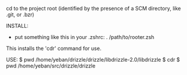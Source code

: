 cd to the project root (identified by the presence of a SCM directory, like
.git, or .bzr)

INSTALL:
  * put something like this in your .zshrc:
    . /path/to/rooter.zsh

  This installs the 'cdr' command for use.

USE:
  $ pwd
  /home/yeban/drizzle/drizzle/libdrizzle-2.0/libdrizzle
  $ cdr
  $ pwd
  /home/yeban/src/drizzle/drizzle
